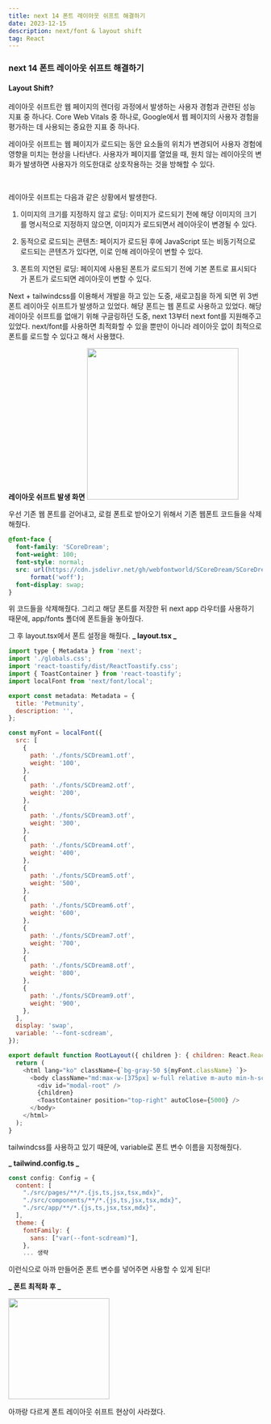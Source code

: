 ```yaml
---
title: next 14 폰트 레이아웃 쉬프트 해결하기
date: 2023-12-15
description: next/font & layout shift
tag: React
---
```


### next 14 폰트 레이아웃 쉬프트 해결하기

#### Layout Shift?

레이아웃 쉬프트란 웹 페이지의 렌더링 과정에서 발생하는 사용자 경험과 관련된 성능 지표 중 하나다. Core Web Vitals 중 하나로, Google에서 웹 페이지의 사용자 경험을 평가하는 데 사용되는 중요한 지표 중 하나다.

레이아웃 쉬프트는 웹 페이지가 로드되는 동안 요소들의 위치가 변경되어 사용자 경험에 영향을 미치는 현상을 나타낸다. 사용자가 페이지를 열었을 때, 원치 않는 레이아웃의 변화가 발생하면 사용자가 의도한대로 상호작용하는 것을 방해할 수 있다.

<br />

레이아웃 쉬프트는 다음과 같은 상황에서 발생한다.

1. 이미지의 크기를 지정하지 않고 로딩: 이미지가 로드되기 전에 해당 이미지의 크기를 명시적으로 지정하지 않으면, 이미지가 로드되면서 레이아웃이 변경될 수 있다.

2. 동적으로 로드되는 콘텐츠: 페이지가 로드된 후에 JavaScript 또는 비동기적으로 로드되는 콘텐츠가 있다면, 이로 인해 레이아웃이 변할 수 있다.

3. 폰트의 지연된 로딩: 페이지에 사용된 폰트가 로드되기 전에 기본 폰트로 표시되다가 폰트가 로드되면 레이아웃이 변할 수 있다.

Next + tailwindcss를 이용해서 개발을 하고 있는 도중, 새로고침을 하게 되면 위 3번 폰트 레이아웃 쉬프트가 발생하고 있었다. 해당 폰트는 웹 폰트로 사용하고 있었다. 해당 레이아웃 쉬프트를 없애기 위해 구글링하던 도중, next 13부터 next font를 지원해주고 있었다. next/font를 사용하면 최적화할 수 있을 뿐만이 아니라 레이아웃 없이 최적으로 폰트를 로드할 수 있다고 해서 사용했다.

**레이아웃 쉬프트 발생 화면**
<Image src='/blog/36-1.gif' width='300' height={900}/>

우선 기존 웹 폰트를 걷어내고, 로컬 폰트로 받아오기 위해서 기존 웹폰트 코드들을 삭제해줬다.

```css
@font-face {
  font-family: 'SCoreDream';
  font-weight: 100;
  font-style: normal;
  src: url(https://cdn.jsdelivr.net/gh/webfontworld/SCoreDream/SCoreDream1.woff2) format('woff2'), url(https://cdn.jsdelivr.net/gh/webfontworld/SCoreDream/SCoreDream1.woff)
      format('woff');
  font-display: swap;
}
```

위 코드들을 삭제해줬다. 그리고 해당 폰트를 저장한 뒤 next app 라우터를 사용하기 때문에,
app/fonts 폴더에 폰트들을 놓아줬다.

그 후 layout.tsx에서 폰트 설정을 해줬다.
**_ layout.tsx _**

```js
import type { Metadata } from 'next';
import './globals.css';
import 'react-toastify/dist/ReactToastify.css';
import { ToastContainer } from 'react-toastify';
import localFont from 'next/font/local';

export const metadata: Metadata = {
  title: 'Petmunity',
  description: '',
};

const myFont = localFont({
  src: [
    {
      path: './fonts/SCDream1.otf',
      weight: '100',
    },
    {
      path: './fonts/SCDream2.otf',
      weight: '200',
    },
    {
      path: './fonts/SCDream3.otf',
      weight: '300',
    },
    {
      path: './fonts/SCDream4.otf',
      weight: '400',
    },
    {
      path: './fonts/SCDream5.otf',
      weight: '500',
    },
    {
      path: './fonts/SCDream6.otf',
      weight: '600',
    },
    {
      path: './fonts/SCDream7.otf',
      weight: '700',
    },
    {
      path: './fonts/SCDream8.otf',
      weight: '800',
    },
    {
      path: './fonts/SCDream9.otf',
      weight: '900',
    },
  ],
  display: 'swap',
  variable: '--font-scdream',
});

export default function RootLayout({ children }: { children: React.ReactNode }) {
  return (
    <html lang="ko" className={`bg-gray-50 ${myFont.className} `}>
      <body className="md:max-w-[375px] w-full relative m-auto min-h-screen bg-white p-0 font-sans lining-nums text-gray-900 outline-none">
        <div id="modal-root" />
        {children}
        <ToastContainer position="top-right" autoClose={5000} />
      </body>
    </html>
  );
}
```

tailwindcss를 사용하고 있기 때문에, variable로 폰트 변수 이름을 지정해줬다.

**_ tailwind.config.ts _**

```js
const config: Config = {
  content: [
    "./src/pages/**/*.{js,ts,jsx,tsx,mdx}",
    "./src/components/**/*.{js,ts,jsx,tsx,mdx}",
    "./src/app/**/*.{js,ts,jsx,tsx,mdx}",
  ],
  theme: {
    fontFamily: {
      sans: ["var(--font-scdream)"],
    },
    ... 생략
```

이런식으로 아까 만들어준 폰트 변수를 넣어주면 사용할 수 있게 된다!

**_ 폰트 최적화 후 _**

<Image src='/blog/36-2.gif' width='200' height={900}/>

아까랑 다르게 폰트 레이아웃 쉬프트 현상이 사라졌다.
